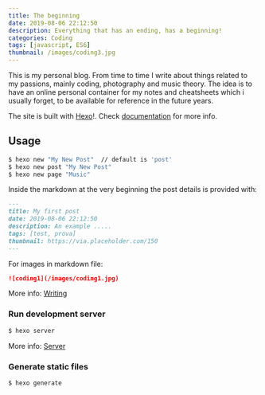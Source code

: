 ```yaml
---
title: The beginning
date: 2019-08-06 22:12:50
description: Everything that has an ending, has a beginning!
categories: Coding
tags: [javascript, ES6]
thumbnail: /images/coding3.jpg
---
```


This is my personal blog. From time to time I write about things related to my passions, mainly coding, photography and music theory. The idea is to have an online personal container for my notes and cheatsheets which i usually forget, to be available for reference in the future years. 

The site is built with [Hexo](https://hexo.io/)!. Check [documentation](https://hexo.io/docs/) for more info. 

## Usage

``` bash
$ hexo new "My New Post"  // default is 'post'
$ hexo new post "My New Post"
$ hexo new page "Music"
```
Inside the markdown at the very beginning the post details is provided with:
``` markdown
---
title: My first post
date: 2019-08-06 22:12:50
description: An example .....
tags: [test, prova]
thumbnail: https://via.placeholder.com/150
---
```

For images in markdown file:
``` markdown
![coding1](/images/coding1.jpg)
```

More info: [Writing](https://hexo.io/docs/writing.html)

### Run development server

``` bash
$ hexo server
```
More info: [Server](https://hexo.io/docs/server.html)

### Generate static files

``` bash
$ hexo generate
```

